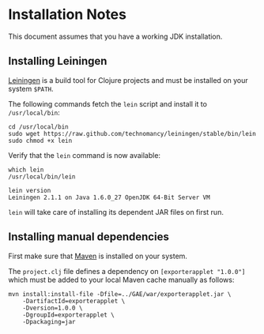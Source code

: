 # Installation Notes

This document assumes that you have a working JDK installation.

## Installing Leiningen

[Leiningen](http://leiningen.org/) is a build tool for Clojure projects and must be installed on your system `$PATH`.

The following commands fetch the `lein` script and install it to `/usr/local/bin`:

    cd /usr/local/bin
    sudo wget https://raw.github.com/technomancy/leiningen/stable/bin/lein
    sudo chmod +x lein

Verify that the `lein` command is now available:

    which lein
    /usr/local/bin/lein

    lein version
    Leiningen 2.1.1 on Java 1.6.0_27 OpenJDK 64-Bit Server VM

`lein` will take care of installing its dependent JAR files on first run.

## Installing manual dependencies

First make sure that [Maven](https://maven.apache.org/) is installed on your system.

The `project.clj` file defines a dependency on `[exporterapplet "1.0.0"]` which must be added to your local Maven cache manually as follows:

    mvn install:install-file -Dfile=../GAE/war/exporterapplet.jar \
        -DartifactId=exporterapplet \
        -Dversion=1.0.0 \
        -DgroupId=exporterapplet \
        -Dpackaging=jar
